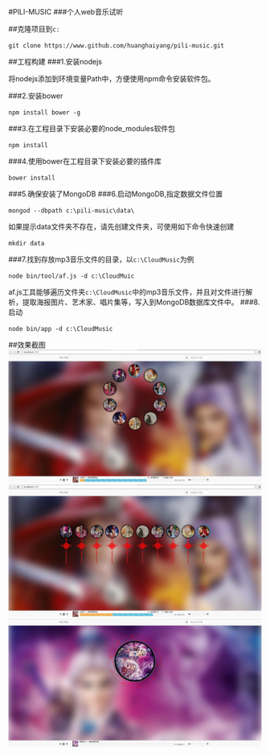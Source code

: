 #PILI-MUSIC
###个人web音乐试听

##克隆项目到<code>c:</code>
<p><code>git clone https://www.github.com/huanghaiyang/pili-music.git</code></p>
##工程构建
###1.安装nodejs
<p>将nodejs添加到环境变量Path中，方便使用npm命令安装软件包。</p>
###2.安装bower
<p><code>npm install bower -g</code></p>
###3.在工程目录下安装必要的node_modules软件包
<p><code>npm install</code></p>
###4.使用bower在工程目录下安装必要的插件库
<p><code>bower install</code></p>
###5.确保安装了MongoDB
###6.启动MongoDB,指定数据文件位置
<p><code>mongod --dbpath c:\pili-music\data\</code></p>
如果提示data文件夹不存在，请先创建文件夹，可使用如下命令快速创建
<p><code>mkdir data</code></p>
###7.找到存放mp3音乐文件的目录，以<code>c:\CloudMusic</code>为例
<p><code>node bin/tool/af.js -d c:\CloudMuic</code></p>
af.js工具能够遍历文件夹<code>c:\CloudMusic</code>中的mp3音乐文件，并且对文件进行解析，提取海报图片、艺术家、唱片集等，写入到MongoDB数据库文件中。
###8.启动
<p><code>node bin/app -d c:\CloudMusic</code></p>

##效果截图
![Alt text](截图1.jpg "效果1")
![Alt text](截图2.jpg "效果2")
![Alt text](截图3.jpg "效果3")